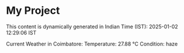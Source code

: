 # My Project

This content is dynamically generated in Indian Time (IST): 2025-01-02 12:29:06 IST


Current Weather in Coimbatore:
Temperature: 27.88 °C
Condition: haze
